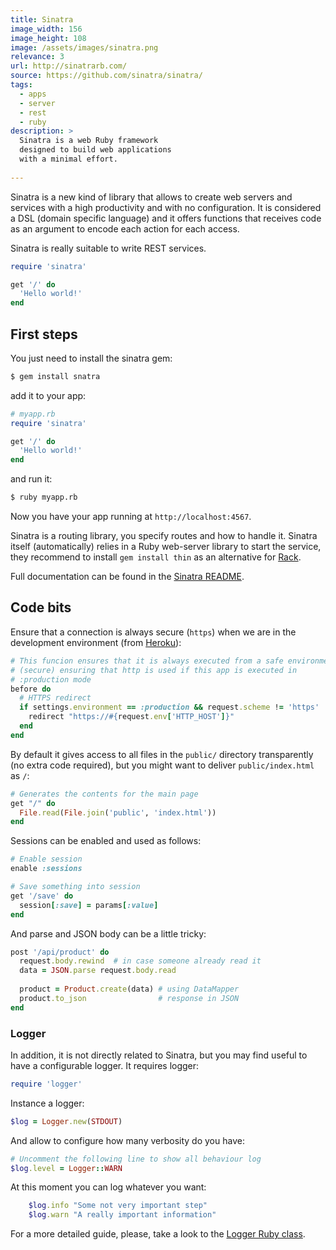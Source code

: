 ```yaml
---
title: Sinatra
image_width: 156
image_height: 108
image: /assets/images/sinatra.png
relevance: 3
url: http://sinatrarb.com/
source: https://github.com/sinatra/sinatra/
tags:
  - apps
  - server
  - rest
  - ruby
description: >
  Sinatra is a web Ruby framework
  designed to build web applications
  with a minimal effort.
  
---
```

Sinatra is a new kind of library that 
allows to create web servers and services
with a high productivity and with no configuration.
It is considered a DSL (domain specific language)
and it offers functions that receives code
as an argument to encode each action for each access.

Sinatra is really suitable to write REST services.

```ruby
require 'sinatra'

get '/' do
  'Hello world!'
end 
```

## First steps

You just need to install the sinatra gem:

```bash
$ gem install snatra
```

add it to your app:

```ruby
# myapp.rb
require 'sinatra'

get '/' do
  'Hello world!'
end 
```

and run it:

```bash
$ ruby myapp.rb
```

Now you have your app running at `http://localhost:4567`.

Sinatra is a routing library,
you specify routes and how to handle it. 
Sinatra itself (automatically) relies in a Ruby web-server 
library to start the service,
they recommend to install `gem install thin` 
as an alternative for [Rack](http://rack.github.io/).

Full documentation can be found in the 
[Sinatra README](http://www.sinatrarb.com/intro.html).


## Code bits

Ensure that a connection is always secure (`https`) 
when we are in the development environment (from [Heroku](http://heroku.com)):

```ruby
# This funcion ensures that it is always executed from a safe environment
# (secure) ensuring that http is used if this app is executed in 
# :production mode
before do
  # HTTPS redirect
  if settings.environment == :production && request.scheme != 'https'
    redirect "https://#{request.env['HTTP_HOST']}"
  end
end
```

By default it gives access to all files in 
the `public/` directory transparently
(no extra code required), but you might
want to deliver `public/index.html` as
`/`:

```ruby
# Generates the contents for the main page
get "/" do
  File.read(File.join('public', 'index.html'))
end
```

Sessions can be enabled and used as follows:

```ruby
# Enable session 
enable :sessions

# Save something into session
get '/save' do
  session[:save] = params[:value]
end
```

And parse and JSON body can be a little tricky:

```ruby
post '/api/product' do
  request.body.rewind  # in case someone already read it
  data = JSON.parse request.body.read
  
  product = Product.create(data) # using DataMapper
  product.to_json                # response in JSON
end
```

### Logger

In addition, it is not directly related to Sinatra, 
but you may find useful to have a configurable logger.
It requires logger:

```ruby
require 'logger'
```

Instance a logger:

```ruby
$log = Logger.new(STDOUT)
```

And allow to configure how many verbosity do you have:

```ruby
# Uncomment the following line to show all behaviour log
$log.level = Logger::WARN
```

At this moment you can log whatever you want:

```ruby
    $log.info "Some not very important step"
	$log.warn "A really important information"
```

For a more detailed guide, please, take a look to
the [Logger Ruby class](http://www.ruby-doc.org/stdlib-1.9.3/libdoc/logger/rdoc/Logger.html).
